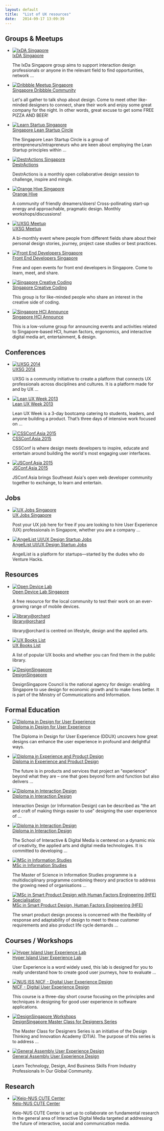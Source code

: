 ```yaml
---
layout: default
title:  "List of UX resources"
date:   2014-09-17 13:09:39
---
```


## Groups & Meetups
- [![IxDA Singapore](/img/logo-ixda.png)<br/>
	IxDA Singapore](http://www.meetup.com/IxDA-Singapore)

	The IxDa Singapore group aims to support interaction design professionals or anyone in the relevant field to find opportunities, network ...

- [![Dribbble Meetup Singapore](/img/logo-dribbble.png)<br/>
	Singapore Dribbble Community](https://www.facebook.com/groups/dribbble.sg/)

	Let's all gather to talk shop about design. Come to meet other like-minded designers to connect, share their work and enjoy some great company for the night. In other words, great excuse to get some FREE PIZZA AND BEER!

- [![Learn Startup Singapore](/img/logo-sglean.png)<br/>
	Singapore Lean Startup Circle](http://www.meetup.com/Singapore-Lean-Startup-Circle)

	The Singapore Lean Startup Circle is a group of entrepreneurs/intrapreneurs who are keen about employing the Lean Startup principles within ...

- [![DestrActions Singapore](/img/logo-destractions.png)<br/>
	DestrActions](https://www.facebook.com/groups/DActions.SG)

	DestrActions is a monthly open collaborative design session to challenge, inspire and mingle.

- [![Orange Hive Singapore](/img/logo-orangehive.png)<br/>
	Orange Hive](https://www.facebook.com/groups/520864127999607)

	A community of friendly dreamers/doers! Cross-pollinating start-up energy and approachable, pragmatic design. Monthly workshops/discussions!

- [![UXSG Meetup](/img/logo-uxsg.png)<br/>
	UXSG Meetup](https://www.facebook.com/groups/uxsingapore/)

	 A bi-monthly event where people from different fields share about their personal design stories, journey, project case studies or best practices.

- [![Front End Developers Singapore](/img/logo-feds.png)<br/>
	Front End Developers Singapore](http://feds.strikingly.com/)

	 Free and open events for front end developers in Singapore. Come to learn, meet, and share.

- [![Singapore Creative Coding](/img/logo-creativecoding.png)<br/>
	Singapore Creative Coding](http://www.meetup.com/Singapore-Creative-Coding-Meetup/)

	This group is for like-minded people who share an interest in the creative side of coding.

- [![Singapore HCI Announce](/img/logo-googlegroups.png)<br/>
	Singapore HCI Announce](https://groups.google.com/forum/#!forum/singapore-hci-announce)

	This is a low-volume group for announcing events and activities related to Singapore-based HCI, human factors, ergonomics, and interactive digital media art, entertainment, & design.

## Conferences
- [![UXSG 2014](/img/logo-uxsg.png)<br/>
	UXSG 2014](http://www.uxsg.org)

	UXSG is a community initiative to create a platform that connects UX professionals across disciplines and cultures. It is a platform made for and by UX ...

- [![Lean UX Week 2013](/img/logo-leanuxweek.png)<br/>
	Lean UX Week 2013](http://leanuxweek.sg)

	Lean UX Week is a 3-day bootcamp catering to students, leaders, and anyone building a product. That’s three days of intensive work focused on ...

- [![CSSConf.Asia 2015](/img/logo-cssconf.png)<br/>
	CSSConf.Asia 2015](http://2015.cssconf.asia/)

	CSSConf is where design meets developers to inspire, educate and entertain around building the world's most engaging user interfaces.

- [![JSConf.Asia 2015](/img/logo-jsconf.png)<br/>
	JSConf.Asia 2015](http://2015.jsconf.asia/)

	JSConf.Asia brings Southeast Asia's open web developer community together to exchange, to learn and entertain.

## Jobs
- [![UX Jobs Singapore](/img/logo-uxjobssg.png)<br/>
	UX Jobs Singapore](http://www.uxjobssingapore.com)

	Post your UX job here for free if you are looking to hire User Experience (UX) professionals in Singapore, whether you are a company ...

- [![AngelList UI/UX Design Startup Jobs](/img/logo-angellistsg.png)<br/>
	AngelList UI/UX Design Startup Jobs](https://angel.co/singapore/ui-ux-design-1/jobs)

	AngelList is a platform for startups—started by the dudes who do Venture Hacks.

## Resources
- [![Open Device Lab](/img/logo-odl.png)<br/>
	Open Device Lab Singapore](http://www.foolproof.com.sg/open-device-lab)

	A free resource for the local community to test their work on an ever-growing range of mobile devices.

- [![library@orchard](/img/logo-nlb.png)<br/>
	library@orchard](http://www.nlb.gov.sg/VisitUs/BranchDetails/tabid/140/bid/337/Default.aspx?branch=library%40orchard)

	library@orchard is centred on lifestyle, design and the applied arts.

- [![UX Books List](/img/logo-uxbooks.png)<br/>
	UX Books List](https://docs.google.com/spreadsheets/d/1n1QMMYcR7e_dqG542DJ3Gn54iEse_ggIYaDUJMyVTn4/)

	A list of popular UX books and whether you can find them in the public library.

- [![DesignSingapore](/img/logo-designsingapore.png)<br/>
	DesignSingapore](http://www.designsingapore.org/Home.aspx)

	DesignSingapore Council is the national agency for design: enabling Singapore to use design for economic growth and to make lives better. It is part of the Ministry of Communications and Information.


## Formal Education
- [![Diploma in Design for User Experience](/img/logo-republicpoly.png)<br/>
	Diploma in Design for User Experience](http://www.rp.edu.sg/Diploma_in_Design_for_User_Experience_(R36).aspx)

	The Diploma in Design for User Experience (DDUX) uncovers how great designs can enhance the user experience in profound and delightful ways.

- [![Diploma in Experience and Product Design](/img/logo-sgpolytechnic.png)<br/>
	Diploma in Experience and Product Design](http://goo.gl/SN6xDO)

	The future is in products and services that project an "experience" beyond what they are – one that goes beyond form and function but also delivers ...

- [![Diploma in Interaction Design](/img/logo-oritasinclair.png)<br/>
	Diploma in Interaction Design](http://www.orita-sinclair.edu.sg/school/diplomas/diploma-interaction-design)

	Interaction Design (or Information Design) can be described as “the art and craft of making things easier to use” designing the user experience of ...

- [![Diploma in Interaction Design](/img/logo-nyp.png)<br/>
	Diploma in Interaction Design](http://www.nyp.edu.sg/sidm/school-of-interactive-n-digital-media)

	The School of Interactive & Digital Media is centered on a dynamic mix of creativity, the applied arts and digital media technologies. It is committed to developing …

- [![MSc in Information Studies](/img/logo-ntu.png)<br/>
	MSc in Information Studies](http://www.wkwsci.ntu.edu.sg/programmes/ProspectiveStudents/Graduate/Programmes%20by%20Coursework/MSc%20in%20Information%20Studies/Pages/Home.aspx)

	The Master of Science in Information Studies programme is a multidisciplinary programme combining theory and practice to address the growing need of organisations …

- [![MSc in Smart Product Design with Human Factors Engineering (HFE) Specialisation](/img/logo-ntu.png)<br/>
	MSc in Smart Product Design, Human Factors Engineering (HFE)](http://www.mae.ntu.edu.sg/Programmes/ProspectiveStudents/Graduate(Coursework)/MScProgrammes/MSc(SPD)/Pages/default.aspx)

	The smart product design process is concerned with the flexibility of response and adaptability of design to meet to these customer requirements and also product life cycle demands …

## Courses / Workshops
- [![Hyper Island User Experience Lab](/img/logo-hyperisland.png)<br/>
	Hyper Island User Experience Lab](https://www.hyperisland.com/programs-and-courses/user-experience-lab)

	User Experience is a word widely used, this lab is designed for you to really understand how to create good user journeys, how to evaluate ...

- [![NUS ISS NICF - Digital User Experience Design](/img/logo-nus.png)<br/>
	NICF - Digital User Experience Design](https://www.iss.nus.edu.sg/ProfessionalCourses/SearchCourse/CourseDetail/tabid/267/cid/170/cname/nicf-digital-user-experience-design/Default.aspx)

	This course is a three-day short course focusing on the principles and techniques in designing for good user experience in software applications.

- [![DesignSingapore Workshops](/img/logo-designsingapore.png)<br/>
	DesignSingapore Master Class for Designers Series](http://www.designsingapore.org/for_designers/workshops/masterclass/service-design.aspx)

	The Master Class for Designers Series is an initiative of the Design Thinking and Innovation Academy (DTIA). The purpose of this series is to address ...

- [![General Assembly User Experience Design](/img/logo-ga.png)<br/>
	General Assembly User Experience Design](https://generalassemb.ly/education?where=singapore&topic=4)

	Learn Technology, Design, And Business Skills From Industry Professionals In Our Global Community.

## Research

- [![Keio-NUS CUTE Center](/img/logo-cute.png)<br/>
	Keio-NUS CUTE Center](http://cutecenter.nus.edu.sg)

	Keio-NUS CUTE Center is set up to collaborate on fundamental research in the general area of Interactive Digital Media targeted at addressing the future of interactive, social and communication media.
